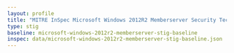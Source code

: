 ```yaml
---
layout: profile
title: "MITRE InSpec Microsoft Windows 2012R2 Memberserver Security Technical Implementation Guide Baseline"
type: stig
baseline: microsoft-windows-2012r2-memberserver-stig-baseline
inspec: data/microsoft-windows-2012r2-memberserver-stig-baseline.json
---
```

